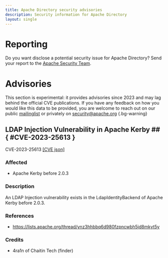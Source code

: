 ```yaml
---
title: Apache Directory security advisories
description: Security information for Apache Directory
layout: single
---
```


# Reporting

Do you want disclose a potential security issue for Apache Directory? Send your report to the  [Apache Security Team](mailto:security@apache.org).

# Advisories

This section is experimental: it provides advisories since 2023 and may lag behind the official CVE publications. If you have any feedback on how you would like this data to be provided, you are welcome to reach out on our public [mailinglist](/mailinglist) or privately on [security@apache.org](mailto:security@apache.org)
{.bg-warning}

## LDAP Injection Vulnerability in Apache Kerby ## { #CVE-2023-25613 }

CVE-2023-25613 [\[CVE json\]](./CVE-2023-25613.cve.json)

### Affected

* Apache Kerby before 2.0.3


### Description

An LDAP Injection vulnerability exists in the&nbsp;LdapIdentityBackend of Apache Kerby before 2.0.3.&nbsp;

### References
* https://lists.apache.org/thread/ynz3hhbbq6d980fzpncwbh5jd8mkyt5y


### Credits
* 4ra1n of Chaitin Tech (finder)
